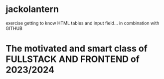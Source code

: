 # jackolantern
exercise getting to know HTML tables and input field... in combination with GITHUB

# The motivated and smart class of FULLSTACK AND FRONTEND of 2023/2024

